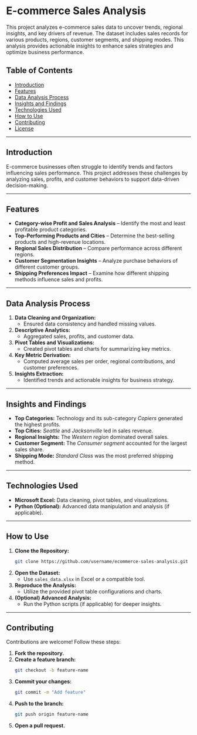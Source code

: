 # E-commerce Sales Analysis

This project analyzes e-commerce sales data to uncover trends, regional insights, and key drivers of revenue. The dataset includes sales records for various products, regions, customer segments, and shipping modes. This analysis provides actionable insights to enhance sales strategies and optimize business performance.

## Table of Contents
- [Introduction](#introduction)
- [Features](#features)
- [Data Analysis Process](#data-analysis-process)
- [Insights and Findings](#insights-and-findings)
- [Technologies Used](#technologies-used)
- [How to Use](#how-to-use)
- [Contributing](#contributing)
- [License](#license)

---

## Introduction
E-commerce businesses often struggle to identify trends and factors influencing sales performance. This project addresses these challenges by analyzing sales, profits, and customer behaviors to support data-driven decision-making.

---

## Features
- **Category-wise Profit and Sales Analysis** – Identify the most and least profitable product categories.
- **Top-Performing Products and Cities** – Determine the best-selling products and high-revenue locations.
- **Regional Sales Distribution** – Compare performance across different regions.
- **Customer Segmentation Insights** – Analyze purchase behaviors of different customer groups.
- **Shipping Preferences Impact** – Examine how different shipping methods influence sales and profits.

---

## Data Analysis Process
1. **Data Cleaning and Organization:**
   - Ensured data consistency and handled missing values.
2. **Descriptive Analytics:**
   - Aggregated sales, profits, and customer data.
3. **Pivot Tables and Visualizations:**
   - Created pivot tables and charts for summarizing key metrics.
4. **Key Metric Derivation:**
   - Computed average sales per order, regional contributions, and customer preferences.
5. **Insights Extraction:**
   - Identified trends and actionable insights for business strategy.

---

## Insights and Findings
- **Top Categories:** Technology and its sub-category *Copiers* generated the highest profits.
- **Top Cities:** *Seattle* and *Jacksonville* led in sales revenue.
- **Regional Insights:** The *Western region* dominated overall sales.
- **Customer Segment:** The *Consumer segment* accounted for the largest sales share.
- **Shipping Mode:** *Standard Class* was the most preferred shipping method.

---

## Technologies Used
- **Microsoft Excel:** Data cleaning, pivot tables, and visualizations.
- **Python (Optional):** Advanced data manipulation and analysis (if applicable).

---

## How to Use
1. **Clone the Repository:**
   ```sh
   git clone https://github.com/username/ecommerce-sales-analysis.git
   ```
2. **Open the Dataset:**
   - Use `sales_data.xlsx` in Excel or a compatible tool.
3. **Reproduce the Analysis:**
   - Utilize the provided pivot table configurations and charts.
4. **(Optional) Advanced Analysis:**
   - Run the Python scripts (if applicable) for deeper insights.

---

## Contributing
Contributions are welcome! Follow these steps:
1. **Fork the repository.**
2. **Create a feature branch:**
   ```sh
   git checkout -b feature-name
   ```
3. **Commit your changes:**
   ```sh
   git commit -m "Add feature"
   ```
4. **Push to the branch:**
   ```sh
   git push origin feature-name
   ```
5. **Open a pull request.**
